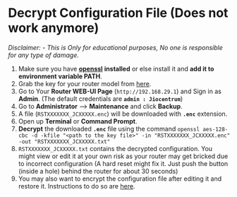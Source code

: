 # Decrypt Configuration File (Does not work anymore)

*Disclaimer: - This is Only for educational purposes, No one is responsible for any type of damage.*

1. Make sure you have [**openssl**](https://wiki.openssl.org/index.php/Binaries)  **installed** or else install it and **add it to environment variable PATH**.
2. Grab the key for your router model from [here](https://github.com/itsyourap/JioFiber-Home-Gateway/tree/master/EncryptionKeys/).
3. Go to Your **Router WEB-UI Page** (`http://192.168.29.1`) and Sign in as **Admin**. (The default credentials are **`admin : Jiocentrum`**)
4. Go to **Administrator** --> **Maintenance** and click **Backup**.
5. A file (`RSTXXXXXXX_JCXXXXX.enc`) will be downloaded with **`.enc`** extension.
6. Open up **Terminal** or **Command Prompt**.
7. **Decrypt** the downloaded **`.enc`** file using the command
`openssl aes-128-cbc -d -kfile "<path to the key file>" -in "RSTXXXXXXX_JCXXXXX.enc" -out "RSTXXXXXXX_JCXXXXX.txt"`
8. `RSTXXXXXXX_JCXXXXX.txt` contains the decrypted configuration. You might view or edit it at your own risk as your router may get bricked due to incorrect configuration (A hard reset might fix it. Just push the button (inside a hole) behind the router for about 30 seconds)
9. You may also want to encrypt the configuration file after editing it and restore it. Instructions to do so are [here](https://github.com/itsyourap/JioFiber-Home-Gateway/blob/master/Instructions/Encrypt-Router-Configuration-File.md).
